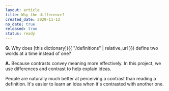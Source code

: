 ```yaml
---
layout: article
title: Why the difference?
created_date: 2029-11-12
no_date: true
released: true
status: ready
---
```


**Q.** Why does [this dictionary]({{ "/definitions" | relative_url }}) define two
words at a time instead of one?

**A.** Because contrasts convey meaning more effectively. In this
project, we use differences and contrast to help explain ideas.

People are naturally much better at perceiving a contrast than reading a definition.
It's easier to learn an idea when it's contrasted with another one.






